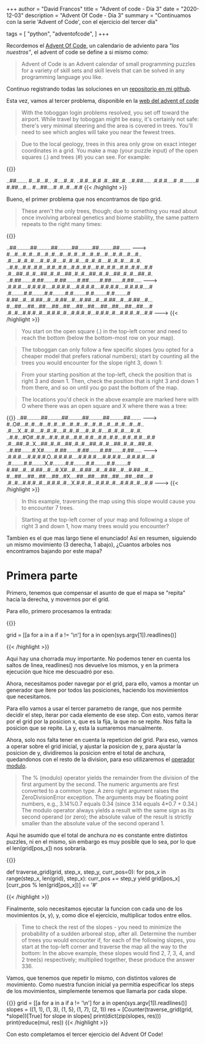 +++
author = "David Francos"
title = "Advent of code - Día 3"
date = "2020-12-03"
description = "Advent Of Code - Día 3"
summary = "Continuamos con la serie 'Advent of Code', con el ejercicio del tercer día"

tags = [
    "python",
    "adventofcode",
]
+++

Recordemos el [Advent Of Code](https://adventofcode.com/), un calendario de
adviento para *"los nuestros"*, el advent of code se define a si mismo como:

> Advent of Code is an Advent calendar of small programming puzzles for a
> variety of skill sets and skill levels that can be solved in any programming
> language you like. 

Continuo registrando todas las soluciones en un [repositorio en mi
github](https://github.com/XayOn/aoc2020).

Esta vez, vamos al tercer problema, disponible en la [web del advent of
code](https://adventofcode.com/2020/day/3)

> With the toboggan login problems resolved, you set off
> toward the airport. While travel by toboggan might be
> easy, it's certainly not safe: there's very minimal
> steering and the area is covered in trees. You'll need to
> see which angles will take you near the fewest trees.

> Due to the local geology, trees in this area only grow on
> exact integer coordinates in a grid. You make a map (your
> puzzle input) of the open squares (.) and trees (#) you
> can see. For example:

{{<highlight python>}}

..##.......
#...#...#..
.#....#..#.
..#.#...#.#
.#...##..#.
..#.##.....
.#.#.#....#
.#........#
#.##...#...
#...##....#
.#..#...#.#
{{< /highlight >}}

Bueno, el primer problema que nos encontramos de tipo grid. 

> These aren't the only trees, though; due to something you read about once
> involving arboreal genetics and biome stability, the same pattern repeats to
> the right many times:


{{<highlight python>}}

..##.........##.........##.........##.........##.........##.......  --->
#...#...#..#...#...#..#...#...#..#...#...#..#...#...#..#...#...#..
.#....#..#..#....#..#..#....#..#..#....#..#..#....#..#..#....#..#.
..#.#...#.#..#.#...#.#..#.#...#.#..#.#...#.#..#.#...#.#..#.#...#.#
.#...##..#..#...##..#..#...##..#..#...##..#..#...##..#..#...##..#.
..#.##.......#.##.......#.##.......#.##.......#.##.......#.##.....  --->
.#.#.#....#.#.#.#....#.#.#.#....#.#.#.#....#.#.#.#....#.#.#.#....#
.#........#.#........#.#........#.#........#.#........#.#........#
#.##...#...#.##...#...#.##...#...#.##...#...#.##...#...#.##...#...
#...##....##...##....##...##....##...##....##...##....##...##....#
.#..#...#.#.#..#...#.#.#..#...#.#.#..#...#.#.#..#...#.#.#..#...#.#  --->
{{< /highlight >}}

> You start on the open square (.) in the top-left corner and need to reach the
> bottom (below the bottom-most row on your map).

> The toboggan can only follow a few specific slopes (you opted for a cheaper
> model that prefers rational numbers); start by counting all the trees you
> would encounter for the slope right 3, down 1:

> From your starting position at the top-left, check the position that is right
> 3 and down 1. Then, check the position that is right 3 and down 1 from there,
> and so on until you go past the bottom of the map.

> The locations you'd check in the above example are marked here with O where
> there was an open square and X where there was a tree:

{{<highlight python>}}
..##.........##.........##.........##.........##.........##.......  --->
#..O#...#..#...#...#..#...#...#..#...#...#..#...#...#..#...#...#..
.#....X..#..#....#..#..#....#..#..#....#..#..#....#..#..#....#..#.
..#.#...#O#..#.#...#.#..#.#...#.#..#.#...#.#..#.#...#.#..#.#...#.#
.#...##..#..X...##..#..#...##..#..#...##..#..#...##..#..#...##..#.
..#.##.......#.X#.......#.##.......#.##.......#.##.......#.##.....  --->
.#.#.#....#.#.#.#.O..#.#.#.#....#.#.#.#....#.#.#.#....#.#.#.#....#
.#........#.#........X.#........#.#........#.#........#.#........#
#.##...#...#.##...#...#.X#...#...#.##...#...#.##...#...#.##...#...
#...##....##...##....##...#X....##...##....##...##....##...##....#
.#..#...#.#.#..#...#.#.#..#...X.#.#..#...#.#.#..#...#.#.#..#...#.#  --->
{{< /highlight >}}

> In this example, traversing the map using this slope would cause you to
> encounter 7 trees.

> Starting at the top-left corner of your map and following a slope of right 3
> and down 1, how many trees would you encounter?

Tambien es el que mas largo tiene el enunciado!
Así en resumen, siguiendo un mismo movimiento (3 derecha, 1 abajo), ¿Cuantos
arboles nos encontramos bajando por este mapa?

# Primera parte

Primero, tenemos que compensar el asunto de que el mapa se "repita" hacia la
derecha, y movernos por el grid.

Para ello, primero procesamos la entrada:

{{<highlight python>}}

grid = [[a for a in a if a != '\n'] for a in open(sys.argv[1]).readlines()]

{{< /highlight >}}

Aqui hay una chorrada muy importante. No podemos tener en cuenta los saltos de
linea, readlines() nos devuelve los mismos, y en la primera ejecución que hice
me descuadró por eso.

Ahora, necesitamos poder navegar por el grid, para ello, vamos a montar un
generador que itere por todos las posiciones, haciendo los movimientos que necesitamos.

Para ello vamos a usar el tercer parametro de range, que nos permite decidir el
step, iterar por cada elemento de ese step. 
Con esto, vamos iterar por el grid por la posicion x, que es la fija, la que no
se repite. Nos falta la posicion que se repite. La y, esta la sumaremos
manualmente.

Ahora, solo nos falta tener en cuenta la repeticion del grid. Para eso, vamos a
operar sobre el grid inicial, y ajustar la posicion de y, para ajustar la
posicion de y, dividiremos la posicion entre el total de anchura, quedandonos
con el resto de la division, para eso utilizaremos el [operador
modulo](https://docs.python.org/3/reference/expressions.html).

> The % (modulo) operator yields the remainder from the division of the first
> argument by the second. The numeric arguments are first converted to a common
> type. A zero right argument raises the ZeroDivisionError exception. The
> arguments may be floating point numbers, e.g., 3.14%0.7 equals 0.34 (since
> 3.14 equals 4\*0.7 + 0.34.) The modulo operator always yields a result with
> the same sign as its second operand (or zero); the absolute value of the
> result is strictly smaller than the absolute value of the second operand 1.

Aqui he asumido que el total de anchura *no* es constante entre distintos
puzzles, ni en el mismo, sin embargo es muy posible que lo sea, por lo que el
len(grid[pos_x]) nos sobraría.

{{<highlight python>}}

def traverse_grid(grid, step_x, step_y, curr_pos=0):
    for pos_x in range(step_x, len(grid), step_x):
        curr_pos += step_y
        yield grid[pos_x][curr_pos % len(grid[pos_x])] == '#'

{{< /highlight >}}

Finalmente, solo necesitamos ejecutar la funcion con cada uno de los
movimientos (x, y), y, como dice el ejercicio, multiplicar todos entre ellos.

> Time to check the rest of the slopes - you need to minimize the probability
> of a sudden arboreal stop, after all.
> Determine the number of trees you would encounter if, for each of the
> following slopes, you start at the top-left corner and traverse the map all
> the way to the bottom:
> In the above example, these slopes would find 2, 7, 3, 4, and 2 tree(s)
> respectively; multiplied together, these produce the answer 336.

Vamos, que tenemos que repetir lo mismo, con distintos valores de movimiento.
Como nuestra funcion inicial ya permitia especificar los steps de los
movimientos, simplemente tenemos que llamarla por cada slope. 

{{<highlight python>}}
grid = [[a for a in a if a != '\n'] for a in open(sys.argv[1]).readlines()]
slopes = ((1, 1), (1, 3), (1, 5), (1, 7), (2, 1))
res = [Counter(traverse_grid(grid, *slope))[True] for slope in slopes]
print(dict(zip(slopes, res)))
print(reduce(mul, res))
{{< /highlight >}}

Con esto completamos el tercer ejercicio del Advent Of Code!

